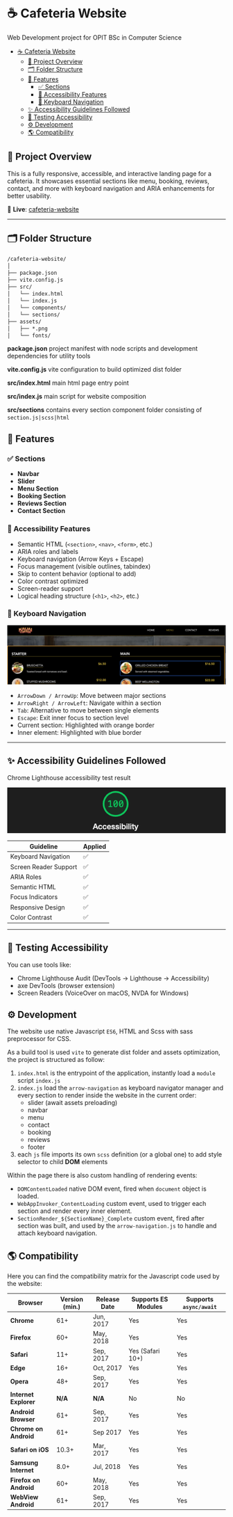 # ☕ Cafeteria Website

Web Development project for OPIT BSc in Computer Science

- [☕ Cafeteria Website](#-cafeteria-website)
  - [📄 Project Overview](#-project-overview)
  - [🗂️ Folder Structure](#-folder-structure)
  - [🧠 Features](#-features)
    - [✅ Sections](#-sections)
    - [🎯 Accessibility Features](#-accessibility-features)
    - [🧽 Keyboard Navigation](#-keyboard-navigation)
  - [✨ Accessibility Guidelines Followed](#-accessibility-guidelines-followed)
  - [🧪 Testing Accessibility](#-testing-accessibility)
  - [⚙️ Development](#-development)
  - [🌎 Compatibility](#-compatibility)

## 📄 Project Overview

This is a fully responsive, accessible, and interactive landing page for a cafeteria. It showcases essential sections like menu, booking, reviews, contact, and more with keyboard navigation and ARIA enhancements for better usability.

🔗 **Live**: [cafeteria-website](https://bozzelliandrea.github.io/cafeteria-website/)

---

## 🗂️ Folder Structure

```
/cafeteria-website/
│
├── package.json
├── vite.config.js
├── src/
│   └── index.html
│   └── index.js
│   └── components/
│   └── sections/
├── assets/
│   ├── *.png
│   └── fonts/
```

**package.json** project manifest with node scripts and development dependencies for utility tools

**vite.config.js** vite configuration to build optimized dist folder

**src/index.html** main html page entry point

**src/index.js** main script for website composition

**src/sections** contains every section component folder consisting of `section.js|scss|html`

## 🧠 Features

### ✅ Sections

- **Navbar**
- **Slider**
- **Menu Section**
- **Booking Section**
- **Reviews Section**
- **Contact Section**

### 🎯 Accessibility Features

- Semantic HTML (`<section>`, `<nav>`, `<form>`, etc.)
- ARIA roles and labels
- Keyboard navigation (Arrow Keys + Escape)
- Focus management (visible outlines, tabindex)
- Skip to content behavior (optional to add)
- Color contrast optimized
- Screen-reader support
- Logical heading structure (`<h1>`, `<h2>`, etc.)

### 🧽 Keyboard Navigation

![keyboard_navigation](.doc/keyboard_navigation.png)

- `ArrowDown / ArrowUp`: Move between major sections
- `ArrowRight / ArrowLeft`: Navigate within a section
- `Tab`: Alternative to move between single elements
- `Escape`: Exit inner focus to section level
- Current section: Highlighted with orange border
- Inner element: Highlighted with blue border

---

## ✨ Accessibility Guidelines Followed

Chrome Lighthouse accessibility test result

![accessibility_lighthouse_test](.doc/accessibility_result.png)

| Guideline             | Applied |
| --------------------- | ------- |
| Keyboard Navigation   | ✅      |
| Screen Reader Support | ✅      |
| ARIA Roles            | ✅      |
| Semantic HTML         | ✅      |
| Focus Indicators      | ✅      |
| Responsive Design     | ✅      |
| Color Contrast        | ✅      |

---

## 🧪 Testing Accessibility

You can use tools like:

- Chrome Lighthouse Audit (DevTools → Lighthouse → Accessibility)
- axe DevTools (browser extension)
- Screen Readers (VoiceOver on macOS, NVDA for Windows)

## ⚙️ Development

The website use native Javascript `ES6`, HTML and Scss with sass preprocessor for CSS.

As a build tool is used `vite` to generate dist folder and assets optimization, the project is structured as follow:

1. `index.html` is the entrypoint of the application, instantly load a `module` script `index.js`
2. `index.js` load the `arrow-navigation` as keyboard navigator manager and every section to render inside the website in the current order:
   - slider (await assets preloading)
   - navbar
   - menu
   - contact
   - booking
   - reviews
   - footer
3. each `js` file imports its own `scss` definition (or a global one) to add style selector to child **DOM** elements

Within the page there is also custom handling of rendering events:

- `DOMContentLoaded` native DOM event, fired when `document` object is loaded.
- `WebAppInvoker_ContentLoading` custom event, used to trigger each section and render every inner element.
- `SectionRender_${SectionName}_Complete` custom event, fired after section was built, and used by the `arrow-navigation.js` to handle and attach keyboard navigation.

## 🌎 Compatibility

Here you can find the compatibility matrix for the Javascript code used by the website:

| **Browser**            | **Version (min.)** | **Release Date** | **Supports ES Modules** | **Supports `async/await`** |
| ---------------------- | ------------------ | ---------------- | ----------------------- | -------------------------- |
| **Chrome**             | 61+                | Jun, 2017        | Yes                     | Yes                        |
| **Firefox**            | 60+                | May, 2018        | Yes                     | Yes                        |
| **Safari**             | 11+                | Sep, 2017        | Yes (Safari 10+)        | Yes                        |
| **Edge**               | 16+                | Oct, 2017        | Yes                     | Yes                        |
| **Opera**              | 48+                | Sep, 2017        | Yes                     | Yes                        |
| **Internet Explorer**  | **N/A**            | **N/A**          | No                      | No                         |
| **Android Browser**    | 61+                | Sep, 2017        | Yes                     | Yes                        |
| **Chrome on Android**  | 61+                | Sep 2017         | Yes                     | Yes                        |
| **Safari on iOS**      | 10.3+              | Mar, 2017        | Yes                     | Yes                        |
| **Samsung Internet**   | 8.0+               | Jul, 2018        | Yes                     | Yes                        |
| **Firefox on Android** | 60+                | May, 2018        | Yes                     | Yes                        |
| **WebView Android**    | 61+                | Sep, 2017        | Yes                     | Yes                        |
